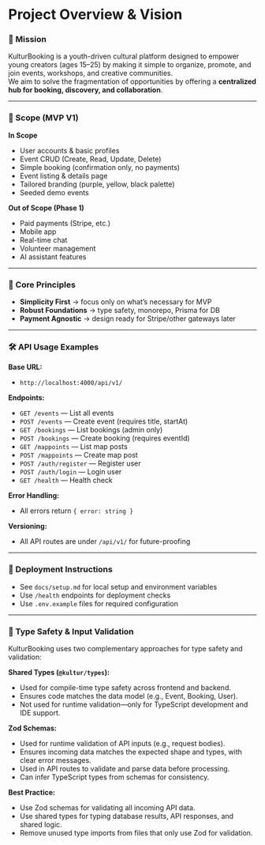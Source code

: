 # Project Overview & Vision

### 🎯 Mission
KulturBooking is a youth-driven cultural platform designed to empower young creators (ages 15–25) by making it simple to organize, promote, and join events, workshops, and creative communities.  
We aim to solve the fragmentation of opportunities by offering a **centralized hub for booking, discovery, and collaboration**.

---

### 📌 Scope (MVP V1)

**In Scope**
- User accounts & basic profiles
- Event CRUD (Create, Read, Update, Delete)
- Simple booking (confirmation only, no payments)
- Event listing & details page
- Tailored branding (purple, yellow, black palette)
- Seeded demo events

**Out of Scope (Phase 1)**
- Paid payments (Stripe, etc.)
- Mobile app
- Real-time chat
- Volunteer management
- AI assistant features

---

### 🧭 Core Principles
- **Simplicity First** → focus only on what’s necessary for MVP  
- **Robust Foundations** → type safety, monorepo, Prisma for DB  
- **Payment Agnostic** → design ready for Stripe/other gateways later

---

### 🛠️ API Usage Examples

**Base URL:**
- `http://localhost:4000/api/v1/`

**Endpoints:**
- `GET /events` — List all events
- `POST /events` — Create event (requires title, startAt)
- `GET /bookings` — List bookings (admin only)
- `POST /bookings` — Create booking (requires eventId)
- `GET /mappoints` — List map posts
- `POST /mappoints` — Create map post
- `POST /auth/register` — Register user
- `POST /auth/login` — Login user
- `GET /health` — Health check

**Error Handling:**
- All errors return `{ error: string }`

**Versioning:**
- All API routes are under `/api/v1/` for future-proofing

---

### 🚀 Deployment Instructions
- See `docs/setup.md` for local setup and environment variables
- Use `/health` endpoints for deployment checks
- Use `.env.example` files for required configuration

---

### 🧩 Type Safety & Input Validation

KulturBooking uses two complementary approaches for type safety and validation:

**Shared Types (`@kultur/types`):**
- Used for compile-time type safety across frontend and backend.
- Ensures code matches the data model (e.g., Event, Booking, User).
- Not used for runtime validation—only for TypeScript development and IDE support.

**Zod Schemas:**
- Used for runtime validation of API inputs (e.g., request bodies).
- Ensures incoming data matches the expected shape and types, with clear error messages.
- Used in API routes to validate and parse data before processing.
- Can infer TypeScript types from schemas for consistency.

**Best Practice:**
- Use Zod schemas for validating all incoming API data.
- Use shared types for typing database results, API responses, and shared logic.
- Remove unused type imports from files that only use Zod for validation.
